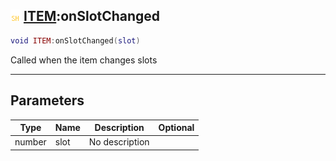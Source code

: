 ## ![shared](../../.gitbook/assets/shared.png) [ITEM](item):onSlotChanged

```lua
void ITEM:onSlotChanged(slot)
```

Called when the item changes slots

------
## Parameters

| Type   | Name | Description | Optional |
| ------ | ---- | ----------- | -------: |
| number | slot | No description |  |

